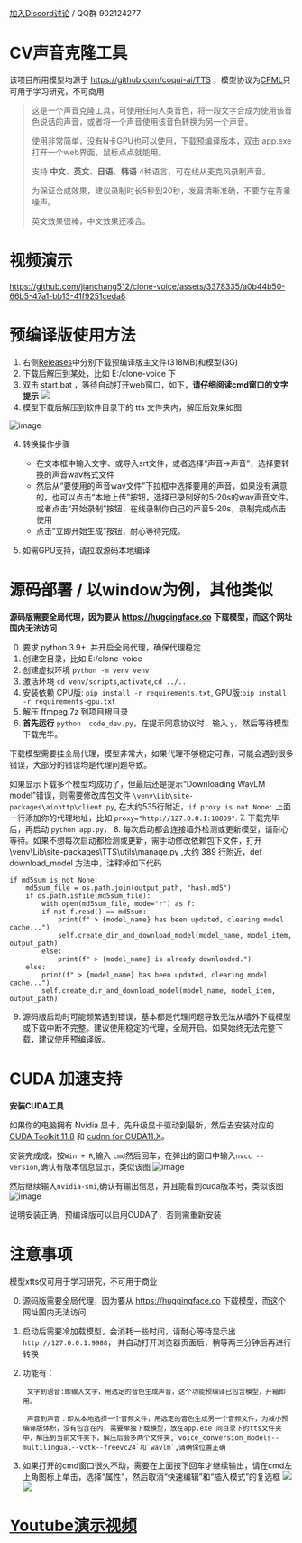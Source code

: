 [加入Discord讨论](https://discord.gg/TMCM2PfHzQ) / QQ群 902124277
# CV声音克隆工具

该项目所用模型均源于 https://github.com/coqui-ai/TTS  ，模型协议为[CPML](https://coqui.ai/cpml/)只可用于学习研究，不可商用


> 
> 这是一个声音克隆工具，可使用任何人类音色，将一段文字合成为使用该音色说话的声音，或者将一个声音使用该音色转换为另一个声音。
> 
> 使用非常简单，没有N卡GPU也可以使用，下载预编译版本，双击 app.exe 打开一个web界面，鼠标点点就能用。
> 
> 支持 **中文**、**英文**、**日语**、**韩语** 4种语言，可在线从麦克风录制声音。
> 
> 为保证合成效果，建议录制时长5秒到20秒，发音清晰准确，不要存在背景噪声。
> 
> 英文效果很棒，中文效果还凑合。
> 


# 视频演示

https://github.com/jianchang512/clone-voice/assets/3378335/a0b44b50-66b5-47a1-bb13-41f9251ceda8




# 预编译版使用方法

1. 右侧[Releases](https://github.com/jianchang512/clone-voice/releases)中分别下载预编译版主文件(318MB)和模型(3G)
2. 下载后解压到某处，比如 E:/clone-voice 下
3. 双击 start.bat ，等待自动打开web窗口，如下，**请仔细阅读cmd窗口的文字提示**
![](./images/0.png)
4. 模型下载后解压到软件目录下的 tts 文件夹内，解压后效果如图 

![image](https://github.com/jianchang512/clone-voice/assets/3378335/4b5a60eb-124d-404b-a748-c0a527482e90)

4. 转换操作步骤
	
	- 在文本框中输入文字、或导入srt文件，或者选择“声音->声音”，选择要转换的声音wav格式文件
	- 然后从“要使用的声音wav文件”下拉框中选择要用的声音，如果没有满意的，也可以点击“本地上传”按钮，选择已录制好的5-20s的wav声音文件。或者点击“开始录制”按钮，在线录制你自己的声音5-20s，录制完成点击使用
	- 点击“立即开始生成”按钮，耐心等待完成。

5. 如需GPU支持，请拉取源码本地编译


# 源码部署 / 以window为例，其他类似

**源码版需要全局代理，因为要从 https://huggingface.co 下载模型，而这个网址国内无法访问**

0. 要求 python 3.9+, 并开启全局代理，确保代理稳定
1. 创建空目录，比如 E:/clone-voice
2. 创建虚拟环境 `python -m venv venv`
3. 激活环境 `cd venv/scripts`,`activate`,`cd ../..`
4. 安装依赖 CPU版: `pip install -r requirements.txt`, GPU版:`pip install -r requirements-gpu.txt`
5. 解压 ffmpeg.7z 到项目根目录
6. **首先运行**  `python  code_dev.py`，在提示同意协议时，输入 `y`，然后等待模型下载完毕。

下载模型需要挂全局代理，模型非常大，如果代理不够稳定可靠，可能会遇到很多错误，大部分的错误均是代理问题导致。

如果显示下载多个模型均成功了，但最后还是提示“Downloading WavLM model”错误，则需要修改库包文件 `\venv\Lib\site-packages\aiohttp\client.py`, 在大约535行附近，`if proxy is not None:` 上面一行添加你的代理地址，比如 `proxy="http://127.0.0.1:10809"`.
7. 下载完毕后，再启动 `python app.py`，
8. 每次启动都会连接墙外检测或更新模型，请耐心等待。如果不想每次启动都检测或更新，需手动修改依赖包下文件，打开 \venv\Lib\site-packages\TTS\utils\manage.py ,大约 389 行附近，def download_model 方法中，注释掉如下代码

```
if md5sum is not None:
	md5sum_file = os.path.join(output_path, "hash.md5")
	if os.path.isfile(md5sum_file):
	    with open(md5sum_file, mode="r") as f:
		if not f.read() == md5sum:
		    print(f" > {model_name} has been updated, clearing model cache...")
		    self.create_dir_and_download_model(model_name, model_item, output_path)
		else:
		    print(f" > {model_name} is already downloaded.")
	else:
	    print(f" > {model_name} has been updated, clearing model cache...")
	    self.create_dir_and_download_model(model_name, model_item, output_path)
```

9. 源码版启动时可能频繁遇到错误，基本都是代理问题导致无法从墙外下载模型或下载中断不完整。建议使用稳定的代理，全局开启。如果始终无法完整下载，建议使用预编译版。


# CUDA 加速支持

**安装CUDA工具**

如果你的电脑拥有 Nvidia 显卡，先升级显卡驱动到最新，然后去安装对应的 
   [CUDA Toolkit 11.8](https://developer.nvidia.com/cuda-downloads)  和  [cudnn for CUDA11.X](https://developer.nvidia.com/rdp/cudnn-archive)。
   
   安装完成成，按`Win + R`,输入 `cmd`然后回车，在弹出的窗口中输入`nvcc --version`,确认有版本信息显示，类似该图
   ![image](https://github.com/jianchang512/pyvideotrans/assets/3378335/e68de07f-4bb1-4fc9-bccd-8f841825915a)

   然后继续输入`nvidia-smi`,确认有输出信息，并且能看到cuda版本号，类似该图
   ![image](https://github.com/jianchang512/pyvideotrans/assets/3378335/71f1d7d3-07f9-4579-b310-39284734006b)

   说明安装正确，预编译版可以启用CUDA了，否则需重新安装



# 注意事项

模型xtts仅可用于学习研究，不可用于商业

0. 源码版需要全局代理，因为要从 https://huggingface.co 下载模型，而这个网址国内无法访问
1. 启动后需要冷加载模型，会消耗一些时间，请耐心等待显示出`http://127.0.0.1:9988`， 并自动打开浏览器页面后，稍等两三分钟后再进行转换
2. 功能有：

		文字到语音:即输入文字，用选定的音色生成声音，这个功能预编译已包含模型，开箱即用。
		
		声音到声音：即从本地选择一个音频文件，用选定的音色生成另一个音频文件，为减小预编译版体积，没有包含在内，需要单独下载模型，放在app.exe 同目录下的tts文件夹中，解压到当前文件夹下，解压后会多两个文件夹,`voice_conversion_models--multilingual--vctk--freevc24`和`wavlm`,请确保位置正确
		
3. 如果打开的cmd窗口很久不动，需要在上面按下回车才继续输出，请在cmd左上角图标上单击，选择“属性”，然后取消“快速编辑”和“插入模式”的复选框
![](./images/3.png)
![](./images/4.png)



# [Youtube演示视频](https://youtu.be/NL5cIoJ9Gjo)

